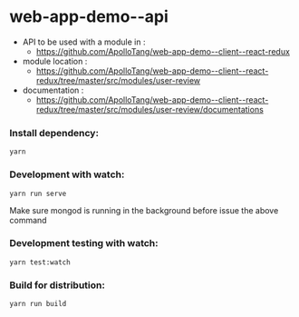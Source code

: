 # web-app-demo--api

  * API to be used with a module in : 
      * https://github.com/ApolloTang/web-app-demo--client--react-redux
  * module location : 
      * https://github.com/ApolloTang/web-app-demo--client--react-redux/tree/master/src/modules/user-review
  * documentation : 
      * https://github.com/ApolloTang/web-app-demo--client--react-redux/tree/master/src/modules/user-review/documentations
  
  
### Install dependency:
  ```
  yarn
  ```
### Development with watch:
  ```
  yarn run serve
  ```
  Make sure mongod is running in the background before issue the above command
  
### Development testing with watch:
  ```
  yarn test:watch
  ```
### Build for distribution:
  ```
  yarn run build
  ```
  

  
  
  
